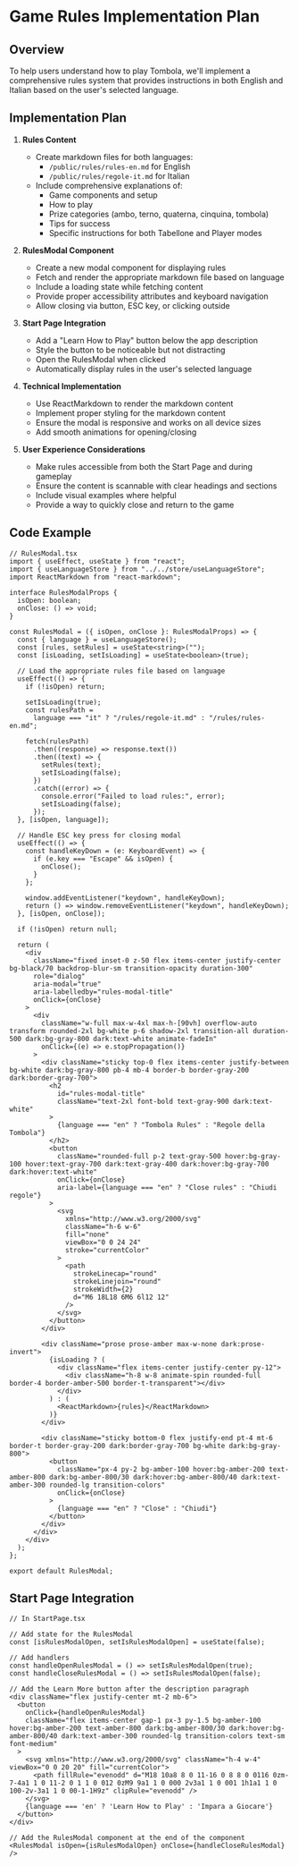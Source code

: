 # Game Rules Implementation Plan

## Overview

To help users understand how to play Tombola, we'll implement a comprehensive rules system that provides instructions in both English and Italian based on the user's selected language.

## Implementation Plan

1. **Rules Content**

   - Create markdown files for both languages:
     - `/public/rules/rules-en.md` for English
     - `/public/rules/regole-it.md` for Italian
   - Include comprehensive explanations of:
     - Game components and setup
     - How to play
     - Prize categories (ambo, terno, quaterna, cinquina, tombola)
     - Tips for success
     - Specific instructions for both Tabellone and Player modes

2. **RulesModal Component**

   - Create a new modal component for displaying rules
   - Fetch and render the appropriate markdown file based on language
   - Include a loading state while fetching content
   - Provide proper accessibility attributes and keyboard navigation
   - Allow closing via button, ESC key, or clicking outside

3. **Start Page Integration**

   - Add a "Learn How to Play" button below the app description
   - Style the button to be noticeable but not distracting
   - Open the RulesModal when clicked
   - Automatically display rules in the user's selected language

4. **Technical Implementation**

   - Use ReactMarkdown to render the markdown content
   - Implement proper styling for the markdown content
   - Ensure the modal is responsive and works on all device sizes
   - Add smooth animations for opening/closing

5. **User Experience Considerations**
   - Make rules accessible from both the Start Page and during gameplay
   - Ensure the content is scannable with clear headings and sections
   - Include visual examples where helpful
   - Provide a way to quickly close and return to the game

## Code Example

```tsx
// RulesModal.tsx
import { useEffect, useState } from "react";
import { useLanguageStore } from "../../store/useLanguageStore";
import ReactMarkdown from "react-markdown";

interface RulesModalProps {
  isOpen: boolean;
  onClose: () => void;
}

const RulesModal = ({ isOpen, onClose }: RulesModalProps) => {
  const { language } = useLanguageStore();
  const [rules, setRules] = useState<string>("");
  const [isLoading, setIsLoading] = useState<boolean>(true);

  // Load the appropriate rules file based on language
  useEffect(() => {
    if (!isOpen) return;

    setIsLoading(true);
    const rulesPath =
      language === "it" ? "/rules/regole-it.md" : "/rules/rules-en.md";

    fetch(rulesPath)
      .then((response) => response.text())
      .then((text) => {
        setRules(text);
        setIsLoading(false);
      })
      .catch((error) => {
        console.error("Failed to load rules:", error);
        setIsLoading(false);
      });
  }, [isOpen, language]);

  // Handle ESC key press for closing modal
  useEffect(() => {
    const handleKeyDown = (e: KeyboardEvent) => {
      if (e.key === "Escape" && isOpen) {
        onClose();
      }
    };

    window.addEventListener("keydown", handleKeyDown);
    return () => window.removeEventListener("keydown", handleKeyDown);
  }, [isOpen, onClose]);

  if (!isOpen) return null;

  return (
    <div
      className="fixed inset-0 z-50 flex items-center justify-center bg-black/70 backdrop-blur-sm transition-opacity duration-300"
      role="dialog"
      aria-modal="true"
      aria-labelledby="rules-modal-title"
      onClick={onClose}
    >
      <div
        className="w-full max-w-4xl max-h-[90vh] overflow-auto transform rounded-2xl bg-white p-6 shadow-2xl transition-all duration-500 dark:bg-gray-800 dark:text-white animate-fadeIn"
        onClick={(e) => e.stopPropagation()}
      >
        <div className="sticky top-0 flex items-center justify-between bg-white dark:bg-gray-800 pb-4 mb-4 border-b border-gray-200 dark:border-gray-700">
          <h2
            id="rules-modal-title"
            className="text-2xl font-bold text-gray-900 dark:text-white"
          >
            {language === "en" ? "Tombola Rules" : "Regole della Tombola"}
          </h2>
          <button
            className="rounded-full p-2 text-gray-500 hover:bg-gray-100 hover:text-gray-700 dark:text-gray-400 dark:hover:bg-gray-700 dark:hover:text-white"
            onClick={onClose}
            aria-label={language === "en" ? "Close rules" : "Chiudi regole"}
          >
            <svg
              xmlns="http://www.w3.org/2000/svg"
              className="h-6 w-6"
              fill="none"
              viewBox="0 0 24 24"
              stroke="currentColor"
            >
              <path
                strokeLinecap="round"
                strokeLinejoin="round"
                strokeWidth={2}
                d="M6 18L18 6M6 6l12 12"
              />
            </svg>
          </button>
        </div>

        <div className="prose prose-amber max-w-none dark:prose-invert">
          {isLoading ? (
            <div className="flex items-center justify-center py-12">
              <div className="h-8 w-8 animate-spin rounded-full border-4 border-amber-500 border-t-transparent"></div>
            </div>
          ) : (
            <ReactMarkdown>{rules}</ReactMarkdown>
          )}
        </div>

        <div className="sticky bottom-0 flex justify-end pt-4 mt-6 border-t border-gray-200 dark:border-gray-700 bg-white dark:bg-gray-800">
          <button
            className="px-4 py-2 bg-amber-100 hover:bg-amber-200 text-amber-800 dark:bg-amber-800/30 dark:hover:bg-amber-800/40 dark:text-amber-300 rounded-lg transition-colors"
            onClick={onClose}
          >
            {language === "en" ? "Close" : "Chiudi"}
          </button>
        </div>
      </div>
    </div>
  );
};

export default RulesModal;
```

## Start Page Integration

```tsx
// In StartPage.tsx

// Add state for the RulesModal
const [isRulesModalOpen, setIsRulesModalOpen] = useState(false);

// Add handlers
const handleOpenRulesModal = () => setIsRulesModalOpen(true);
const handleCloseRulesModal = () => setIsRulesModalOpen(false);

// Add the Learn More button after the description paragraph
<div className="flex justify-center mt-2 mb-6">
  <button
    onClick={handleOpenRulesModal}
    className="flex items-center gap-1 px-3 py-1.5 bg-amber-100 hover:bg-amber-200 text-amber-800 dark:bg-amber-800/30 dark:hover:bg-amber-800/40 dark:text-amber-300 rounded-lg transition-colors text-sm font-medium"
  >
    <svg xmlns="http://www.w3.org/2000/svg" className="h-4 w-4" viewBox="0 0 20 20" fill="currentColor">
      <path fillRule="evenodd" d="M18 10a8 8 0 11-16 0 8 8 0 0116 0zm-7-4a1 1 0 11-2 0 1 1 0 012 0zM9 9a1 1 0 000 2v3a1 1 0 001 1h1a1 1 0 100-2v-3a1 1 0 00-1-1H9z" clipRule="evenodd" />
    </svg>
    {language === 'en' ? 'Learn How to Play' : 'Impara a Giocare'}
  </button>
</div>

// Add the RulesModal component at the end of the component
<RulesModal isOpen={isRulesModalOpen} onClose={handleCloseRulesModal} />
```
